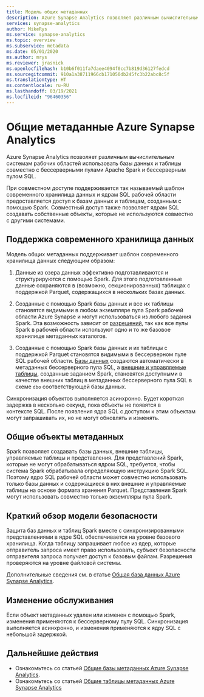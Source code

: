 ```yaml
---
title: Модель общих метаданных
description: Azure Synapse Analytics позволяет различным вычислительным системам рабочих областей использовать базы данных и таблицы совместно с бессерверными пулами Apache Spark, бессерверным пулом SQL и выделенными пулами SQL.
services: synapse-analytics
author: MikeRys
ms.service: synapse-analytics
ms.topic: overview
ms.subservice: metadata
ms.date: 05/01/2020
ms.author: mrys
ms.reviewer: jrasnick
ms.openlocfilehash: b10b6f011fa7daee4094f0cc7b819d36127fedcd
ms.sourcegitcommit: 910a1a38711966cb171050db245fc3b22abc8c5f
ms.translationtype: HT
ms.contentlocale: ru-RU
ms.lasthandoff: 03/19/2021
ms.locfileid: "96460356"
---
```

# <a name="azure-synapse-analytics-shared-metadata"></a>Общие метаданные Azure Synapse Analytics

Azure Synapse Analytics позволяет различным вычислительным системам рабочих областей использовать базы данных и таблицы совместно с бессерверными пулами Apache Spark и бессерверным пулом SQL.

При совместном доступе поддерживается так называемый шаблон современного хранилища данных и ядрам SQL рабочей области предоставляется доступ к базам данных и таблицам, созданным с помощью Spark. Совместный доступ также позволяет ядрам SQL создавать собственные объекты, которые не используются совместно с другими системами.

## <a name="support-the-modern-data-warehouse"></a>Поддержка современного хранилища данных

Модель общих метаданных поддерживает шаблон современного хранилища данных следующим образом:

1. Данные из озера данных эффективно подготавливаются и структурируются с помощью Spark. Для этого подготовленные данные сохраняются в (возможно, секционированных) таблицах с поддержкой Parquet, содержащихся в нескольких базах данных.

2. Созданные с помощью Spark базы данных и все их таблицы становятся видимыми в любом экземпляре пула Spark рабочей области Azure Synapse и могут использоваться из любого задания Spark. Эта возможность зависит от [разрешений](#security-model-at-a-glance), так как все пулы Spark в рабочей области используют одно и то же базовое хранилище метаданных каталогов.

3. Созданные с помощью Spark базы данных и их таблицы с поддержкой Parquet становятся видимыми в бессерверном пуле SQL рабочей области. [Базы данных](database.md) создаются автоматически в метаданных бессерверного пула SQL, а [внешние и управляемые таблицы](table.md), созданные заданием Spark, становятся доступными в качестве внешних таблиц в метаданных бессерверного пула SQL в схеме `dbo` соответствующей базы данных. 

<!--[INSERT PICTURE]-->

<!--__Figure 1 -__ Supporting the Modern Data Warehouse Pattern with shared metadata-->

Синхронизация объектов выполняется асинхронно. Будет короткая задержка в несколько секунд, пока объекты не появятся в контексте SQL. После появления ядра SQL с доступом к этим объектам могут запрашивать их, но не могут обновлять и изменять.

## <a name="shared-metadata-objects"></a>Общие объекты метаданных

Spark позволяет создавать базы данных, внешние таблицы, управляемые таблицы и представления. Для представлений Spark, которые не могут обрабатываться ядром SQL, требуется, чтобы система Spark обрабатывала определяющую инструкцию Spark SQL. Поэтому ядро SQL рабочей области может совместно использовать только базы данных и содержащиеся в них внешние и управляемые таблицы на основе формата хранения Parquet. Представления Spark могут использовать совместно только экземпляры пула Spark.

## <a name="security-model-at-a-glance"></a>Краткий обзор модели безопасности

Защита баз данных и таблиц Spark вместе с синхронизированными представлениями в ядре SQL обеспечивается на уровне базового хранилища. Когда таблицу запрашивает любое из ядер, которые отправитель запроса имеет право использовать, субъект безопасности отправителя запроса получает доступ к базовым файлам. Разрешения проверяются на уровне файловой системы.

Дополнительные сведения см. в статье [Общая база данных Azure Synapse Analytics](database.md).

## <a name="change-maintenance"></a>Изменение обслуживания

Если объект метаданных удален или изменен с помощью Spark, изменения применяются к бессерверному пулу SQL. Синхронизация выполняется асинхронно, и изменения применяются к ядру SQL с небольшой задержкой.

## <a name="next-steps"></a>Дальнейшие действия

- Ознакомьтесь со статьей [Общие базы метаданных Azure Synapse Analytics](database.md).
- Ознакомьтесь со статьей [Общие таблицы метаданных Azure Synapse Analytics](table.md)

